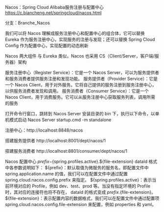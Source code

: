 Nacos：Spring Cloud Alibaba服务注册与配置中心   https://c.biancheng.net/springcloud/nacos.html

分支：Branche_Nacos

我们可以将 Nacos 理解成服务注册中心和配置中心的组合体，它可以替换 Eureka 作为服务注册中心，实现服务的注册与发现；还可以替换 Spring Cloud Config 作为配置中心，实现配置的动态刷新

Nacos 两大组件  与 Eureka 类似，Nacos 也采用 CS（Client/Server，客户端/服务器）架构

服务注册中心（Register Service）：它是一个 Nacos Server，可以为服务提供者和服务消费者提供服务注册和发现功能。
服务提供者（Provider Service）：它是一个 Nacos Client，用于对外服务。它将自己提供的服务注册到服务注册中心，以供服务消费者发现和调用。
服务消费者（Consumer Service）：它是一个 Nacos Client，用于消费服务。它可以从服务注册中心获取服务列表，调用所需的服务


打开命令行窗口，跳转到 Nacos Server 安装目录的 bin 下，执行以下命令，以单机模式启动 Nacos Server
startup.cmd -m standalone

注册中心：http://localhost:8848/nacos


搭建服务提供者
http://localhost:8001/dept/nacos/1

搭建服务消费者
http://localhost:8801/consumer/dept/nacos/1



Nacos 配置中心
${prefix}-${spring.profiles.active}.${file-extension}
dataId 格式中各参数说明如下：
${prefix}：默认取值为微服务的服务名，即配置文件中 spring.application.name 的值，我们可以在配置文件中通过配置 spring.cloud.nacos.config.prefix 来指定。
${spring.profiles.active}：表示当前环境对应的 Profile，例如 dev、test、prod 等。当没有指定环境的 Profile 时，其对应的连接符也将不存在， dataId 的格式变成 ${prefix}.${file-extension}。
${file-extension}：表示配置内容的数据格式，我们可以在配置文件中通过配置项 spring.cloud.nacos.config.file-extension 来配置，例如 properties 和 yaml。
